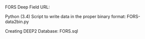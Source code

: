 FORS Deep Field URL:


Python (3.4) Script to write data in the proper binary format:
FORS-data2bin.py

Creating DEEP2 Database:
FORS.sql